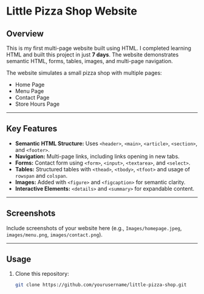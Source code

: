 # Little Pizza Shop Website

## Overview
This is my first multi-page website built using HTML. I completed learning HTML and built this project in just **7 days**. The website demonstrates semantic HTML, forms, tables, images, and multi-page navigation.

The website simulates a small pizza shop with multiple pages:  
- Home Page  
- Menu Page  
- Contact Page  
- Store Hours Page  

---

## Key Features
- **Semantic HTML Structure:** Uses `<header>`, `<main>`, `<article>`, `<section>`, and `<footer>`.  
- **Navigation:** Multi-page links, including links opening in new tabs.  
- **Forms:** Contact form using `<form>`, `<input>`, `<textarea>`, and `<select>`.  
- **Tables:** Structured tables with `<thead>`, `<tbody>`, `<tfoot>` and usage of `rowspan` and `colspan`.  
- **Images:** Added with `<figure>` and `<figcaption>` for semantic clarity.  
- **Interactive Elements:** `<details>` and `<summary>` for expandable content.  

---

## Screenshots
Include screenshots of your website here (e.g., `Images/homepage.jpeg`, `images/menu.png`, `images/contact.png`).

---

## Usage
1. Clone this repository:  
   ```bash
   git clone https://github.com/yourusername/little-pizza-shop.git
